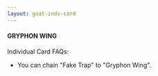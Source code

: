 ```yaml
---
layout: goat-indv-card
---
```


#### GRYPHON WING

Individual Card FAQs:

*   You can chain "Fake Trap" to "Gryphon Wing".